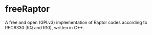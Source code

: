 freeRaptor
==========

A free and open (GPLv3) implementation of Raptor codes according to RFC6330 (RQ and R10), written in C++.
